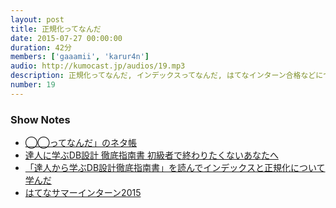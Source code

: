 ```yaml
---
layout: post
title: 正規化ってなんだ
date: 2015-07-27 00:00:00
duration: 42分
members: ['gaaamii', 'karur4n']
audio: http://kumocast.jp/audios/19.mp3
description: 正規化ってなんだ, インデックスってなんだ, はてなインターン合格などについて話しました。
number: 19
---
```


### Show Notes

- [◯◯ってなんだ」のネタ帳](https://github.com/MokumokuCloud/podcasting/wiki/%E3%80%8C%08%E2%97%AF%E2%97%AF%E3%81%A3%E3%81%A6%E3%81%AA%E3%82%93%E3%81%A0%E3%80%8D%E3%81%AE%E3%83%8D%E3%82%BF%E5%B8%B3)
- [達人に学ぶDB設計 徹底指南書 初級者で終わりたくないあなたへ](http://www.amazon.co.jp/dp/4798124702)
- [「達人から学ぶDB設計徹底指南書」を読んでインデックスと正規化について学んだ](http://shgam.hatenadiary.jp/entry/2015/07/01/234325)
- [はてなサマーインターン2015](http://hatenacorp.jp/recruit/intern2015/)
